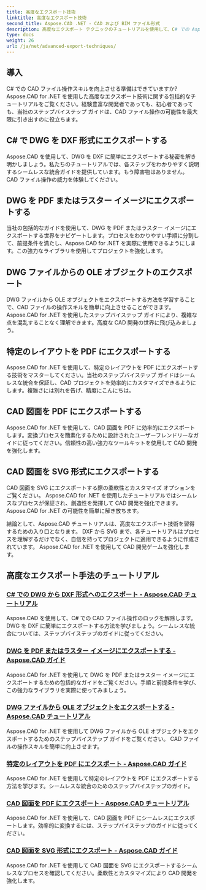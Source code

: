 ```yaml
---
title: 高度なエクスポート技術
linktitle: 高度なエクスポート技術
second_title: Aspose.CAD .NET - CAD および BIM ファイル形式
description: 高度なエクスポート テクニックのチュートリアルを使用して、C# での Aspose.CAD の機能を最大限に活用してください。 DWG を DXF、PDF、ラスター イメージ、OLE オブジェクトなどに簡単にエクスポートできます。
type: docs
weight: 26
url: /ja/net/advanced-export-techniques/
---
```


## 導入

C# での CAD ファイル操作スキルを向上させる準備はできていますか? Aspose.CAD for .NET を使用した高度なエクスポート技術に関する包括的なチュートリアルをご覧ください。経験豊富な開発者であっても、初心者であっても、当社のステップバイステップ ガイドは、CAD ファイル操作の可能性を最大限に引き出すのに役立ちます。

## C# で DWG を DXF 形式にエクスポートする

Aspose.CAD を使用して、DWG を DXF に簡単にエクスポートする秘密を解き明かしましょう。私たちのチュートリアルでは、各ステップをわかりやすく説明するシームレスな統合ガイドを提供しています。もう障害物はありません。 CAD ファイル操作の威力を体験してください。

## DWG を PDF またはラスター イメージにエクスポートする

当社の包括的なガイドを使用して、DWG を PDF またはラスター イメージにエクスポートする世界をナビゲートします。プロセスをわかりやすい手順に分割して、前提条件を満たし、Aspose.CAD for .NET を実際に使用できるようにします。この強力なライブラリを使用してプロジェクトを強化します。

## DWG ファイルからの OLE オブジェクトのエクスポート

DWG ファイルから OLE オブジェクトをエクスポートする方法を学習することで、CAD ファイルの操作スキルを簡単に向上させることができます。 Aspose.CAD for .NET を使用したステップバイステップ ガイドにより、複雑な点を混乱することなく理解できます。高度な CAD 開発の世界に飛び込みましょう。

## 特定のレイアウトを PDF にエクスポートする

Aspose.CAD for .NET を使用して、特定のレイアウトを PDF にエクスポートする技術をマスターしてください。当社のステップバイステップ ガイドはシームレスな統合を保証し、CAD プロジェクトを効率的にカスタマイズできるようにします。複雑さには別れを告げ、精度にこんにちは。

## CAD 図面を PDF にエクスポートする

Aspose.CAD for .NET を使用して、CAD 図面を PDF に効率的にエクスポートします。変換プロセスを簡素化するために設計されたユーザーフレンドリーなガイドに従ってください。信頼性の高い強力なツールキットを使用して CAD 開発を強化します。

## CAD 図面を SVG 形式にエクスポートする

CAD 図面を SVG にエクスポートする際の柔軟性とカスタマイズ オプションをご覧ください。 Aspose.CAD for .NET を使用したチュートリアルではシームレスなプロセスが保証され、創造性を発揮して CAD 開発を強化できます。 Aspose.CAD for .NET の可能性を簡単に解き放ちます。

結論として、Aspose.CAD チュートリアルは、高度なエクスポート技術を習得するための入り口となります。 DXF から SVG まで、各チュートリアルはプロセスを理解するだけでなく、自信を持ってプロジェクトに適用できるように作成されています。 Aspose.CAD for .NET を使用して CAD 開発ゲームを強化します。
## 高度なエクスポート手法のチュートリアル
### [C# での DWG から DXF 形式へのエクスポート - Aspose.CAD チュートリアル](./exporting-dwg-to-dxf/)
Aspose.CAD を使用して、C# での CAD ファイル操作のロックを解除します。 DWG を DXF に簡単にエクスポートする方法を学びましょう。シームレスな統合については、ステップバイステップのガイドに従ってください。
### [DWG を PDF またはラスター イメージにエクスポートする - Aspose.CAD ガイド](./exporting-dwg-to-pdf-or-raster-images/)
Aspose.CAD for .NET を使用して DWG を PDF またはラスター イメージにエクスポートするための包括的なガイドをご覧ください。手順と前提条件を学び、この強力なライブラリを実際に使ってみましょう。
### [DWG ファイルから OLE オブジェクトをエクスポートする - Aspose.CAD チュートリアル](./exporting-ole-objects-from-dwg/)
Aspose.CAD for .NET を使用して DWG ファイルから OLE オブジェクトをエクスポートするためのステップバイステップ ガイドをご覧ください。 CAD ファイルの操作スキルを簡単に向上させます。
### [特定のレイアウトを PDF にエクスポート - Aspose.CAD ガイド](./exporting-specific-layouts-to-pdf/)
Aspose.CAD for .NET を使用して特定のレイアウトを PDF にエクスポートする方法を学びます。シームレスな統合のためのステップバイステップのガイド。
### [CAD 図面を PDF にエクスポート - Aspose.CAD チュートリアル](./exporting-cad-drawings-to-pdf/)
Aspose.CAD for .NET を使用して、CAD 図面を PDF にシームレスにエクスポートします。効率的に変換するには、ステップバイステップのガイドに従ってください。
### [CAD 図面を SVG 形式にエクスポート - Aspose.CAD ガイド](./exporting-cad-drawings-to-svg/)
Aspose.CAD for .NET を使用して CAD 図面を SVG にエクスポートするシームレスなプロセスを確認してください。柔軟性とカスタマイズにより CAD 開発を強化します。